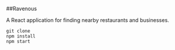 ##Ravenous

A React application for finding nearby restaurants and businesses.

```
git clone
npm install
npm start
```